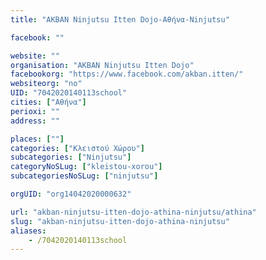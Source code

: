```yaml
---
title: "AKBAN Ninjutsu Itten Dojo-Αθήνα-Ninjutsu"

facebook: ""

website: ""
organisation: "AKBAN Ninjutsu Itten Dojo"
facebookorg: "https://www.facebook.com/akban.itten/"
websiteorg: "no"
UID: "7042020140113school"
cities: ["Αθήνα"]
perioxi: ""
address: ""

places: [""]
categories: ["Κλειστού Χώρου"]
subcategories: ["Ninjutsu"]
categoryNoSLug: ["kleistou-xorou"]
subcategoriesNoSLug: ["ninjutsu"]

orgUID: "org14042020000632"

url: "akban-ninjutsu-itten-dojo-athina-ninjutsu/athina"
slug: "akban-ninjutsu-itten-dojo-athina-ninjutsu"
aliases:
    - /7042020140113school
---
```





